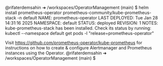 @rifaterdemsahin ➜ /workspaces/OperatorManagement (main) $ helm install 
prometheus-operator prometheus-community/kube-prometheus-stack -n default
NAME: prometheus-operator
LAST DEPLOYED: Tue Jan 28 14:31:16 2025
NAMESPACE: default
STATUS: deployed
REVISION: 1
NOTES:
kube-prometheus-stack has been installed. Check its status by running:
  kubectl --namespace default get pods -l "release=prometheus-operator"

Visit https://github.com/prometheus-operator/kube-prometheus for instructions on how to create & configure Alertmanager and Prometheus instances using the Operator.
@rifaterdemsahin ➜ /workspaces/OperatorManagement (main) $ 